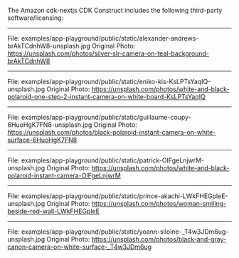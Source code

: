 The Amazon cdk-nextjs CDK Construct includes the following third-party software/licensing:

---

File: examples/app-playground/public/static/alexander-andrews-brAkTCdnhW8-unsplash.jpg
Original Photo: https://unsplash.com/photos/silver-slr-camera-on-teal-background-brAkTCdnhW8

---

File: examples/app-playground/public/static/eniko-kis-KsLPTsYaqIQ-unsplash.jpg
Original Photo: https://unsplash.com/photos/white-and-black-polaroid-one-step-2-instant-camera-on-white-board-KsLPTsYaqIQ

---

File: examples/app-playground/public/static/guillaume-coupy-6HuoHgK7FN8-unsplash.jpg
Original Photo: https://unsplash.com/photos/black-polaroid-instant-camera-on-white-surface-6HuoHgK7FN8

---

File: examples/app-playground/public/static/patrick-OIFgeLnjwrM-unsplash.jpg
Original Photo: https://unsplash.com/photos/white-and-black-polaroid-instant-camera-OIFgeLnjwrM

---

File: examples/app-playground/public/static/prince-akachi-LWkFHEGpleE-unsplash.jpg
Original Photo: https://unsplash.com/photos/woman-smiling-beside-red-wall-LWkFHEGpleE

---

File: examples/app-playground/public/static/yoann-siloine-\_T4w3JDm6ug-unsplash.jpg
Original Photo: https://unsplash.com/photos/black-and-gray-canon-camera-on-white-surface-_T4w3JDm6ug
